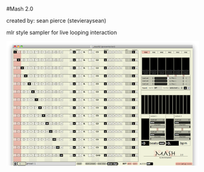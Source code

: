 #Mash 2.0

created by: sean pierce (stevieraysean)

mlr style sampler for live looping interaction

![](app-mashV2.png)